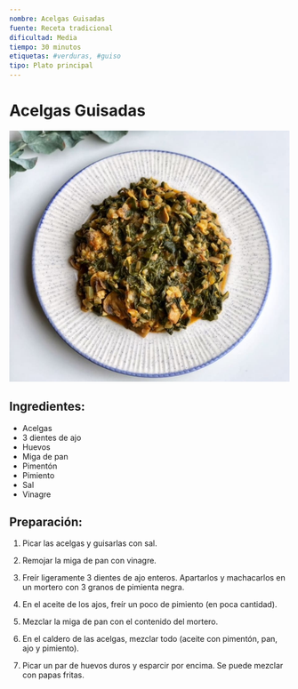 ```yaml
---
nombre: Acelgas Guisadas
fuente: Receta tradicional
dificultad: Media
tiempo: 30 minutos
etiquetas: #verduras, #guiso
tipo: Plato principal
---
```


# Acelgas Guisadas

![alt text](img/acelgas-guisadas.jpg)

## Ingredientes:

- Acelgas
- 3 dientes de ajo
- Huevos
- Miga de pan
- Pimentón
- Pimiento
- Sal
- Vinagre

## Preparación:

1. Picar las acelgas y guisarlas con sal.

2. Remojar la miga de pan con vinagre.

3. Freír ligeramente 3 dientes de ajo enteros. Apartarlos y machacarlos en un mortero con 3 granos de pimienta negra.

4. En el aceite de los ajos, freír un poco de pimiento (en poca cantidad).

5. Mezclar la miga de pan con el contenido del mortero.

6. En el caldero de las acelgas, mezclar todo (aceite con pimentón, pan, ajo y pimiento).

7. Picar un par de huevos duros y esparcir por encima. Se puede mezclar con papas fritas.

